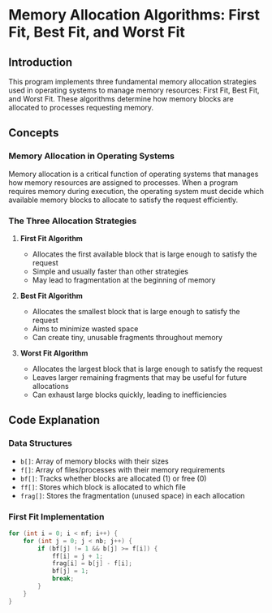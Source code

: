 <!-- filepath: /d:/Operating-System/First-Worst-Best-Fit/README.md -->
# Memory Allocation Algorithms: First Fit, Best Fit, and Worst Fit

## Introduction
This program implements three fundamental memory allocation strategies used in operating systems to manage memory resources: First Fit, Best Fit, and Worst Fit. These algorithms determine how memory blocks are allocated to processes requesting memory.

## Concepts

### Memory Allocation in Operating Systems
Memory allocation is a critical function of operating systems that manages how memory resources are assigned to processes. When a program requires memory during execution, the operating system must decide which available memory blocks to allocate to satisfy the request efficiently.

### The Three Allocation Strategies

1. **First Fit Algorithm**
   - Allocates the first available block that is large enough to satisfy the request
   - Simple and usually faster than other strategies
   - May lead to fragmentation at the beginning of memory

2. **Best Fit Algorithm**
   - Allocates the smallest block that is large enough to satisfy the request
   - Aims to minimize wasted space
   - Can create tiny, unusable fragments throughout memory

3. **Worst Fit Algorithm**
   - Allocates the largest block that is large enough to satisfy the request
   - Leaves larger remaining fragments that may be useful for future allocations
   - Can exhaust large blocks quickly, leading to inefficiencies

## Code Explanation

### Data Structures
- `b[]`: Array of memory blocks with their sizes
- `f[]`: Array of files/processes with their memory requirements
- `bf[]`: Tracks whether blocks are allocated (1) or free (0)
- `ff[]`: Stores which block is allocated to which file
- `frag[]`: Stores the fragmentation (unused space) in each allocation

### First Fit Implementation
```c
for (int i = 0; i < nf; i++) {
    for (int j = 0; j < nb; j++) {
        if (bf[j] != 1 && b[j] >= f[i]) {
            ff[i] = j + 1;
            frag[i] = b[j] - f[i];
            bf[j] = 1;
            break;
        }
    }
}